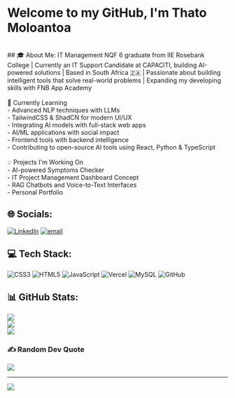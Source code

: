 # Welcome to my GitHub, I'm Thato Moloantoa

<br>
## 🎓 About Me:
IT Management NQF 6 graduate from IIE Rosebank College |   Currently an IT Support Candidate at CAPACITI, building AI-powered solutions |  Based in South Africa 🇿🇦  |  Passionate about building intelligent tools that solve real-world problems |  Expanding my developing skills with FNB App Academy <br><br>🌱 Currently Learning<br>-  Advanced NLP techniques with LLMs  <br>-  TailwindCSS & ShadCN for modern UI/UX  <br>-  Integrating AI models with full-stack web apps  <br>-  AI/ML applications with social impact  <br>-  Frontend tools with backend intelligence  <br>-  Contributing to open-source AI tools using React, Python & TypeScript<br><br>💡 Projects I'm Working On<br>-  AI-powered Symptoms Checker<br>-  IT Project Management Dashboard Concept  <br>-  RAG Chatbots and Voice-to-Text Interfaces <br>-  Personal Portfolio


## 🌐 Socials:
[![LinkedIn](https://img.shields.io/badge/LinkedIn-%230077B5.svg?logo=linkedin&logoColor=white)](https://linkedin.com/in/thato-moloantoa-6155b2308) [![email](https://img.shields.io/badge/Email-D14836?logo=gmail&logoColor=white)](mailto:thatomoloantoa127@gmail.com) 

## 💻 Tech Stack:
![CSS3](https://img.shields.io/badge/css3-%231572B6.svg?style=for-the-badge&logo=css3&logoColor=white) ![HTML5](https://img.shields.io/badge/html5-%23E34F26.svg?style=for-the-badge&logo=html5&logoColor=white) ![JavaScript](https://img.shields.io/badge/javascript-%23323330.svg?style=for-the-badge&logo=javascript&logoColor=%23F7DF1E) ![Vercel](https://img.shields.io/badge/vercel-%23000000.svg?style=for-the-badge&logo=vercel&logoColor=white) ![MySQL](https://img.shields.io/badge/mysql-4479A1.svg?style=for-the-badge&logo=mysql&logoColor=white) ![GitHub](https://img.shields.io/badge/github-%23121011.svg?style=for-the-badge&logo=github&logoColor=white)
## 📊 GitHub Stats:
![](https://github-readme-stats.vercel.app/api?username=thatomoloantoa&theme=midnight-purple&hide_border=false&include_all_commits=false&count_private=false)<br/>
![](https://nirzak-streak-stats.vercel.app/?user=thatomoloantoa&theme=midnight-purple&hide_border=false)<br/>
![](https://github-readme-stats.vercel.app/api/top-langs/?username=thatomoloantoa&theme=midnight-purple&hide_border=false&include_all_commits=false&count_private=false&layout=compact)

### ✍️ Random Dev Quote
![](https://quotes-github-readme.vercel.app/api?type=horizontal&theme=tokyonight)

---
[![](https://visitcount.itsvg.in/api?id=thatomoloantoa&icon=0&color=0)](https://visitcount.itsvg.in)
